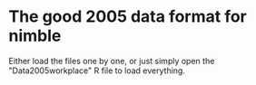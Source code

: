 # The good 2005 data format for nimble
Either load the files one by one, or just simply open the "Data2005workplace" R file to load everything.
